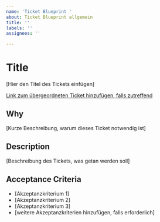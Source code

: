 ```yaml
---
name: 'Ticket Blueprint '
about: Ticket Blueprint allgemein
title: ''
labels: ''
assignees: ''

---
```


# Title
[Hier den Titel des Tickets einfügen]

[Link zum übergeordneten Ticket hinzufügen, falls
zutreffend](Adresse)

## Why
[Kurze Beschreibung, warum dieses Ticket notwendig ist]

## Description
[Beschreibung des Tickets, was getan werden soll]

## Acceptance Criteria
- [Akzeptanzkriterium 1]
- [Akzeptanzkriterium 2]
- [Akzeptanzkriterium 3]
- [weitere Akzeptanzkriterien hinzufügen, falls erforderlich]
